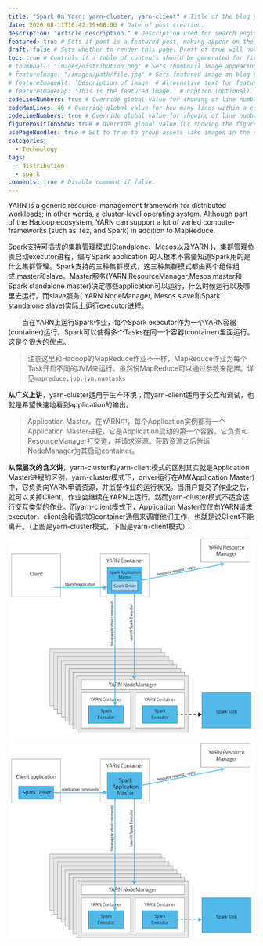 ```yaml
---
title: "Spark On Yarn: yarn-cluster, yarn-client" # Title of the blog post.
date: 2020-08-11T10:42:19+08:00 # Date of post creation.
description: "Article description." # Description used for search engine.
featured: true # Sets if post is a featured post, making appear on the home page side bar.
draft: false # Sets whether to render this page. Draft of true will not be rendered.
toc: true # Controls if a table of contents should be generated for first-level links automatically.
# thumbnail: "images/distribution.png" # Sets thumbnail image appearing inside card on homepage.
# featureImage: "/images/path/file.jpg" # Sets featured image on blog post.
# featureImageAlt: 'Description of image' # Alternative text for featured image.
# featureImageCap: 'This is the featured image.' # Caption (optional).
codeLineNumbers: true # Override global value for showing of line numbers within code block.
codeMaxLines: 40 # Override global value for how many lines within a code block before auto-collapsing.
codeLineNumbers: true # Override global value for showing of line numbers within code block.
figurePositionShow: true # Override global value for showing the figure label.
usePageBundles: true # Set to true to group assets like images in the same folder as this post.
categories:
  - Technology
tags:
  - distribution
  - spark
comments: true # Disable comment if false.
---
```


YARN is a generic resource-management framework for distributed workloads; in other words, a cluster-level operating system. Although part of the Hadoop ecosystem, YARN can support a lot of varied compute-frameworks (such as Tez, and Spark) in addition to MapReduce.

<!--more-->

Spark支持可插拔的集群管理模式(Standalone、Mesos以及YARN )，集群管理负责启动executor进程，编写Spark application 的人根本不需要知道Spark用的是什么集群管理。Spark支持的三种集群模式，这三种集群模式都由两个组件组成:master和slave。Master服务(YARN ResourceManager,Mesos master和Spark standalone master)决定哪些application可以运行，什么时候运行以及哪里去运行。而slave服务( YARN NodeManager, Mesos slave和Spark standalone slave)实际上运行executor进程。

　　当在YARN上运行Spark作业，每个Spark executor作为一个YARN容器(container)运行。Spark可以使得多个Tasks在同一个容器(container)里面运行。这是个很大的优点。

> 注意这里和Hadoop的MapReduce作业不一样，MapReduce作业为每个Task开启不同的JVM来运行。虽然说MapReduce可以通过参数来配置。详见`mapreduce.job.jvm.numtasks`

**从广义上讲**，yarn-cluster适用于生产环境；而yarn-client适用于交互和调试，也就是希望快速地看到application的输出。

> Application Master。在YARN中，每个Application实例都有一个Application Master进程，它是Application启动的第一个容器。它负责和ResourceManager打交道，并请求资源。获取资源之后告诉NodeManager为其启动container。

**从深层次的含义讲**，yarn-cluster和yarn-client模式的区别其实就是Application Master进程的区别，yarn-cluster模式下，driver运行在AM(Application Master)中，它负责向YARN申请资源，并监督作业的运行状况。当用户提交了作业之后，就可以关掉Client，作业会继续在YARN上运行。然而yarn-cluster模式不适合运行交互类型的作业。而yarn-client模式下，Application Master仅仅向YARN请求executor，client会和请求的container通信来调度他们工作，也就是说Client不能离开。（上图是yarn-cluster模式，下图是yarn-client模式）：

![spark-yarn-f31](spark-yarn-f31.png)

![spark-yarn-f22](spark-yarn-f22.png)
